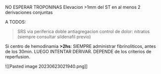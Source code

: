 NO ESPERAR TROPONINAS
Elevacion >1mm del ST en al menos 2 derivaciones conjuntas


A TODOS:
> SRS
> via periferica
> doble antiagregacion
> control de dolor: nitratos (siempre consultar sildenafil previo)


Si centro de hemodinamia **>2hs**:
SIEMPRE administrar fibrinoliticos, antes de los 30min.
LUEGO INTENTAR DERIVAR. DEPENDE de los criterios de reperfusion.


![[Pasted image 20230623021940.png]]
